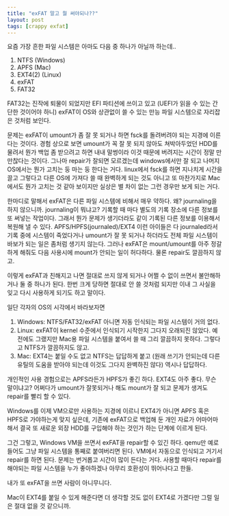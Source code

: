 ```yaml
---
title: "exFAT 말고 뭘 써야되나??"
layout: post
tags: [crappy exfat]
---
```


요즘 가장 흔한 파일 시스템은 아마도 다음 중 하나가 아닐까 하는데..

1) NTFS (Windows)
2) APFS (Mac)
3) EXT4(2) (Linux)
4) exFAT
5) FAT32

FAT32는 진작에 퇴물이 되었지만 EFI 파티션에 쓰이고 있고 (UEFI가 읽을 수 있는 간단한 것이어야 하니) exFAT이 OS와 상관없이 쓸 수 있는 만능 파일 시스템으로 자리잡은 것처럼 보인다.

문제는 exFAT이 umount가 좀 잘 못 되거나 하면 fsck를 돌려버려야 되는 지경에 이른다는 것이다. 경험 상으로 보면 umount가 꼭 잘 못 되지 않아도 쳐박아두었던 HDD를 물려서 뭔가 백업 좀 받으려고 하면 내내 말썽이라 이것 때문에 버려지는 시간이 정말 만만찮다는 것이다. 그나마 repair가 잘되면 모르겠는데 windows에서만 잘 되고 나머지 OS에서는 뭔가 고치는 둥 마는 둥 한다는 거다. linux에서 fsck를 하면 지나치게 시간을 끌고 그렇다고 다른 OS에 가져다 쓸 때 완벽하게 되는 것도 아니고 또 마찬가지로 Mac에서도 뭔가 고치는 것 같아 보이지만 실상은 별 차이 없는 그런 경우만 보게 되는 거다.

한마디로 말해서 exFAT은 다른 파일 시스템에 비해서 매우 약하다. 왜? journaling을 하지 않으니까. journaling이 뭐냐고? 기록할 때 마다 별도의 기록 장소에 다른 정보를 또 써넣는 작업이다. 그래서 뭔가 문제가 생기더라도 같이 기록된 다른 정보를 이용해서 복원해 낼 수 있다. APFS/HPFS(journaled)/EXT4 이런 아이들은 다 journaled라서 기록 중에 시스템이 죽었다거나 umount가 잘 못 되거나 하더라도 전체 파일 시스템이 바보가 되는 일은 좀처럼 생기지 않는다. 그러나 exFAT은 mount/umount를 아주 정갈하게 해줘도 다음 사용시에 mount가 안되는 일이 허다하다. 물론 repair도 깔끔하지 않고.

이렇게 exFAT과 친해지고 나면 절대로 쓰지 않게 되거나 어쩔 수 없이 쓰면서 불안해하거나 둘 중 하나가 된다. 한번 크게 당하면 절대로 안 쓸 것처럼 되지만 이내 그 사실을 잊고 다시 사용하게 되기도 하고 말이다.

일단 각자의 OS의 시각에서 바라보자면

1) Windows: NTFS/FAT32/exFAT 아니면 자동 인식되는 파일 시스템이 거의 없다.
2) Linux: exFAT이 kernel 수준에서 인식되기 시작한지 그다지 오래되진 않았다. 예전에도 그랬지만 Mac용 파일 시스템을 붙여서 쓸 때 그리 깔끔하지 못하다. 그렇다고 NTFS가 깔끔하지도 않고. 
3) Mac: EXT4는 붙일 수도 없고 NTFS는 답답하게 붙고 (원래 쓰기가 안되는데 다른 유틸의 도움을 받아야 되는데 이것도 그다지 완벽하진 않다) 역시나 답답하다.

개인적인 사용 경험으로는 APFS라든가 HPFS가 좋긴 하다. EXT4도 아주 좋다. 무슨 말이냐고? 어쩌다가 umount가 잘못되거나 해도 mount가 잘 되고 문제가 생겨도 repair를 빨리 할 수 있다.

Windows를 이제 VM으로만 사용하는 지경에 이르니 EXT4가 아니면 APFS 혹은 HPFS로 가야하는게 맞지 싶은데, 기존에 exFAT으로 백업해 둔 개인 자료가 어마어마해서 결국 또 새로운 외장 HDD를 구입해야 하는 것인가 하는 단계에 이르게 된다.

그건 그렇고, Windows VM을 쓰면서 exFAT을 repair할 수 있긴 하다. qemu만 예로 들어도 그냥 파일 시스템을 통째로 붙여버리면 된다. VM에서 자동으로 인식되고 거기서 repair를 하면 된다. 문제는 번거롭고 시간이 많이 든다는 거다. 사용할 때마다 repair를 해야되는 파일 시스템을 누가 좋아하겠나 아무리 호환성이 뛰어나다고 한들.

내가 또 exFAT을 쓰면 사람이 아니무니다.

Mac이 EXT4를 붙일 수 있게 해준다면 더 생각할 것도 없이 EXT4로 가겠다만 그럴 일은 절대 없을 것 같으니까.
